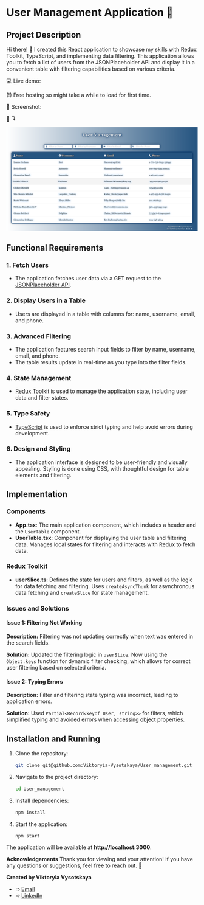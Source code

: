 # User Management Application 📝

## Project Description

Hi there! 👋 I created this React application to showcase my skills with Redux Toolkit, TypeScript, and implementing data filtering. This application allows you to fetch a list of users from the JSONPlaceholder API and display it in a convenient table with filtering capabilities based on various criteria.

💻 Live demo:

(!) Free hosting so might take a while to load for first time.

👀 Screenshot:

📸 ↴︎

![Alt Text](./src/screenshots/User%20management.png)

## Functional Requirements

### 1. Fetch Users

- The application fetches user data via a GET request to the [JSONPlaceholder API](https://jsonplaceholder.typicode.com/users).

### 2. Display Users in a Table

- Users are displayed in a table with columns for: name, username, email, and phone.

### 3. Advanced Filtering

- The application features search input fields to filter by name, username, email, and phone.
- The table results update in real-time as you type into the filter fields.

### 4. State Management

- [Redux Toolkit](https://redux-toolkit.js.org/) is used to manage the application state, including user data and filter states.

### 5. Type Safety

- [TypeScript](https://www.typescriptlang.org/) is used to enforce strict typing and help avoid errors during development.

### 6. Design and Styling

- The application interface is designed to be user-friendly and visually appealing. Styling is done using CSS, with thoughtful design for table elements and filtering.

## Implementation

### Components

- **App.tsx**: The main application component, which includes a header and the `UserTable` component.
- **UserTable.tsx**: Component for displaying the user table and filtering data. Manages local states for filtering and interacts with Redux to fetch data.

### Redux Toolkit

- **userSlice.ts**: Defines the state for users and filters, as well as the logic for data fetching and filtering. Uses `createAsyncThunk` for asynchronous data fetching and `createSlice` for state management.

### Issues and Solutions

#### Issue 1: Filtering Not Working

**Description:**
Filtering was not updating correctly when text was entered in the search fields.

**Solution:**
Updated the filtering logic in `userSlice`. Now using the `Object.keys` function for dynamic filter checking, which allows for correct user filtering based on selected criteria.

#### Issue 2: Typing Errors

**Description:**
Filter and filtering state typing was incorrect, leading to application errors.

**Solution:**
Used `Partial<Record<keyof User, string>>` for filters, which simplified typing and avoided errors when accessing object properties.

## Installation and Running

1. Clone the repository:

   ```bash
   git clone git@github.com:Viktoryia-Vysotskaya/User_management.git


   ```

2. Navigate to the project directory:

   ```bash
   cd User_management

   ```

3. Install dependencies:

   ```bash
   npm install

   ```

4. Start the application:
   ```bash
   npm start
   ```

The application will be available at **http://localhost:3000**.

**Acknowledgements**
Thank you for viewing and your attention! If you have any questions or suggestions, feel free to reach out. 💬

**Created by Viktoryia Vysotskaya**

- ➱ [Email](mailto:radevich.vika2014@gmail.com)
- ➱ [LinkedIn](https://www.linkedin.com/in/viktoryia-vysotskaya)
